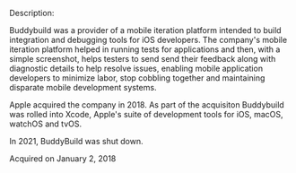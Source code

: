 Description:

Buddybuild was a provider of a mobile iteration platform intended to build integration and debugging tools for iOS developers. The company's mobile iteration platform helped in running tests for applications and then, with a simple screenshot, helps testers to send send their feedback along with diagnostic details to help resolve issues, enabling mobile application developers to minimize labor, stop cobbling together and maintaining disparate mobile development systems.

Apple acquired the company in 2018. As part of the acquisiton Buddybuild was rolled into Xcode, Apple's suite of development tools for iOS, macOS, watchOS and tvOS.

In 2021, BuddyBuild was shut down.

Acquired on January 2, 2018